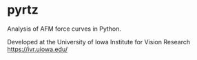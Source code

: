 # pyrtz

Analysis of AFM force curves in Python.

Developed at the University of Iowa Institute for Vision Research https://ivr.uiowa.edu/
